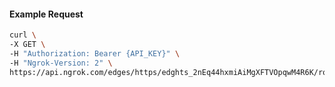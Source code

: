 <!-- Code generated for API Clients. DO NOT EDIT. -->

#### Example Request

```bash
curl \
-X GET \
-H "Authorization: Bearer {API_KEY}" \
-H "Ngrok-Version: 2" \
https://api.ngrok.com/edges/https/edghts_2nEq44hxmiAiMgXFTVOpqwM4R6K/routes/edghtsrt_2nEq45EHKEpglPwwBvNm771TbbK/ip_restriction
```
